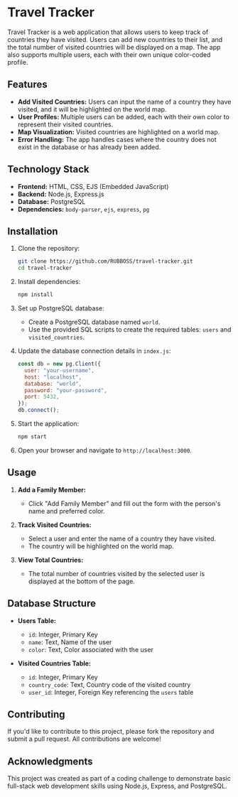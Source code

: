 # Travel Tracker

Travel Tracker is a web application that allows users to keep track of countries they have visited. Users can add new countries to their list, and the total number of visited countries will be displayed on a map. The app also supports multiple users, each with their own unique color-coded profile.

## Features

- **Add Visited Countries:** Users can input the name of a country they have visited, and it will be highlighted on the world map.
- **User Profiles:** Multiple users can be added, each with their own color to represent their visited countries.
- **Map Visualization:** Visited countries are highlighted on a world map.
- **Error Handling:** The app handles cases where the country does not exist in the database or has already been added.

## Technology Stack

- **Frontend:** HTML, CSS, EJS (Embedded JavaScript)
- **Backend:** Node.js, Express.js
- **Database:** PostgreSQL
- **Dependencies:** `body-parser`, `ejs`, `express`, `pg`

## Installation

1. Clone the repository:

   ```bash
   git clone https://github.com/RUBBOSS/travel-tracker.git
   cd travel-tracker
   ```

2. Install dependencies:

   ```bash
   npm install
   ```

3. Set up PostgreSQL database:

   - Create a PostgreSQL database named `world`.
   - Use the provided SQL scripts to create the required tables: `users` and `visited_countries`.

4. Update the database connection details in `index.js`:

   ```javascript
   const db = new pg.Client({
     user: "your-username",
     host: "localhost",
     database: "world",
     password: "your-password",
     port: 5432,
   });
   db.connect();
   ```

5. Start the application:

   ```bash
   npm start
   ```

6. Open your browser and navigate to `http://localhost:3000`.

## Usage

1. **Add a Family Member:**
   - Click "Add Family Member" and fill out the form with the person's name and preferred color.
   
2. **Track Visited Countries:**
   - Select a user and enter the name of a country they have visited.
   - The country will be highlighted on the world map.

3. **View Total Countries:**
   - The total number of countries visited by the selected user is displayed at the bottom of the page.

## Database Structure

- **Users Table:**
  - `id`: Integer, Primary Key
  - `name`: Text, Name of the user
  - `color`: Text, Color associated with the user

- **Visited Countries Table:**
  - `id`: Integer, Primary Key
  - `country_code`: Text, Country code of the visited country
  - `user_id`: Integer, Foreign Key referencing the `users` table

## Contributing

If you'd like to contribute to this project, please fork the repository and submit a pull request. All contributions are welcome!


## Acknowledgments

This project was created as part of a coding challenge to demonstrate basic full-stack web development skills using Node.js, Express, and PostgreSQL.
